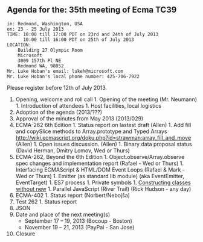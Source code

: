 <img src="../images/Ecma_RVB-003.jpg"
     align="right" alt="" />

## Agenda for the: 35th meeting of Ecma TC39

    in: Redmond, Washington, USA
    on: 23 - 25 July 2013
    TIME: 10:00 till 17:00 PDT on 23rd and 24th of July 2013
          10:00 till 16:00 PDT on 25th of July 2013
    LOCATION:
        Building 27 Olympic Room
        Microsoft
        3009 157th Pl NE
        Redmond WA, 98052
    Mr. Luke Hoban's email: lukeh@microsoft.com
    Mr. Luke Hoban's local phone number: 425-706-7922

Please register before 12th of July 2013.

  1. Opening, welcome and roll call
    1. Opening of the meeting (Mr. Neumann)
    1. Introduction of attendees
    1. Host facilities, local logistics
  1. Adoption of the agenda (2013/???)
  1. Approval of the minutes from May 2013 (2013/029)
  1. ECMA-262 6th Edition
    1. Status report on lastest draft (Allen)
    1. Add fill and copySlice methods to Array.prototype and Typed Arrays http://wiki.ecmascript.org/doku.php?id=strawman:array_fill_and_move (Allen)
    1. Open issues discussion. (Allen)
    1. Binary data proposal status (David  Herman, Dmitry Lomov, Wed or Thurs)
  1. ECMA-262, Beyond the 6th Edition
    1. Object.observe/Array.observe spec changes and implementation report (Rafael - Wed or Thurs)
    1. Interfacing ECMAScript & HTML/DOM Event Loops (Rafael & Mark - Wed or Thurs)
    1. Emitter (as standard lib module) (aka EventEmitter, EventTarget)
    1. ES7 process
    1. Private symbols
    1. [Constructing classes without new](http://esdiscuss.org/topic/makeclassconstructorsworkwithcalltoo)
    1. Parallel JavaScript (River Trail) (Rick Hudson - any day)
  1. ECMA-402
    1. Status report (Norbert/Nebojša)
  1. Test 262
    1. Status report
  1. JSON
  1. Date and place of the next meeting(s)
      * September 17 – 19, 2013 (Bocoup - Boston)
      * November 19 – 21, 2013 (PayPal - San Jose)
  1.  Closure
